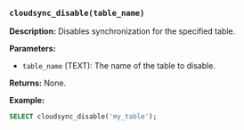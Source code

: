 ### `cloudsync_disable(table_name)`

**Description:** Disables synchronization for the specified table.

**Parameters:**

- `table_name` (TEXT): The name of the table to disable.

**Returns:** None.

**Example:**

```sql
SELECT cloudsync_disable('my_table');
```
